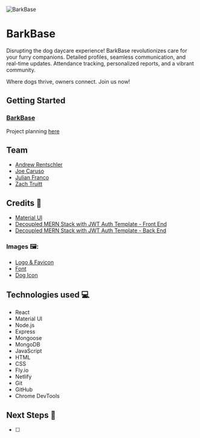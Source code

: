 ![BarkBase]( "barkbase-screenshot")

# BarkBase
Disrupting the dog daycare experience! 
BarkBase revolutionizes care for your furry companions. 
Detailed profiles, seamless communication, and real-time updates. 
Attendance tracking, personalized reports, and a vibrant community. 

Where dogs thrive, owners connect. 
Join us now!

## Getting Started

### [BarkBase](https://trello.com/b/EoS9WQLo/barkbase "BarkBase link")

Project planning [here](https://trello.com/b/EoS9WQLo/barkbase "Trello Board")

## Team
* [Andrew Rentschler](https://github.com/AndrewRentschler)
* [Joe Caruso](https://github.com/carusoj7)
* [Julian Franco](https://github.com/jbot010)
* [Zach Truitt](https://github.com/ttiurt)


## Credits 🐶
* [Material UI](https://mui.com/)
* [Decoupled MERN Stack with JWT Auth Template - Front End](https://github.com/SEI-Remote/decoupled-mern-jwt-auth-template-front-end)
* [Decoupled MERN Stack with JWT Auth Template - Back End](https://github.com/SEI-Remote/decoupled-mern-jwt-auth-template-back-end)

### Images 🖼️:
* [Logo & Favicon](https://icons8.com/icon/set/clothing/cotton)
* [Font](https://fonts.google.com/specimen/Nunito/about?query=nunito)
* [Dog Icon](https://www.istockphoto.com/)


## Technologies used 💻
* React
* Material UI
* Node.js
* Express
* Mongoose
* MongoDB
* JavaScript
* HTML
* CSS
* Fly.io
* Netlify
* Git
* GitHub
* Chrome DevTools

## Next Steps 🔮
- [ ] 